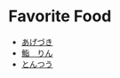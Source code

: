 # Favorite Food

- [あげづき](http://r.gnavi.co.jp/ga27300/)
- [鮨　りん](http://tabelog.com/tokyo/A1309/A130905/13153048/)
- [とんつう](http://tabelog.com/tokyo/A1312/A131201/13045164/)
